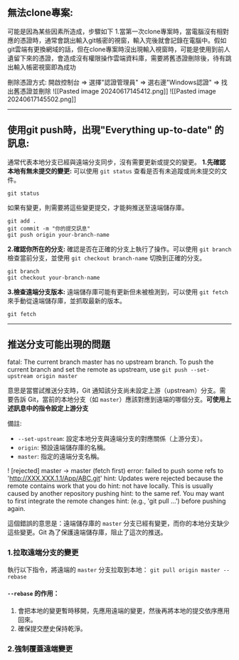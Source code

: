 ## 無法clone專案:
可能是因為某些因素所造成，步驟如下
1.當第一次clone專案時，當電腦沒有相對應的憑證時，通常會跳出輸入git帳密的視窗，輸入完後就會記錄在電腦中。假如git雲端有更換網域的話，但在clone專案時沒出現輸入視窗時，可能是使用到前人遺留下來的憑證，會造成沒有權限操作雲端資料庫，需要將舊憑證刪除後，待有跳出輸入帳密視窗即為成功

刪除憑證方式:
開啟控制台 => 選擇"認證管理員" => 選右邊"Windows認證" => 找出舊憑證並刪除
![[Pasted image 20240617145412.png]]
![[Pasted image 20240617145502.png]]

----------------------------------
## 使用git push時，出現"Everything up-to-date" 的訊息:

通常代表本地分支已經與遠端分支同步，沒有需要更新或提交的變更。
**1.先確認本地有無未提交的變更:**
可以使用 `git status` 查看是否有未追蹤或尚未提交的文件。
```
git status
```
如果有變更，則需要將這些變更提交，才能夠推送至遠端儲存庫。
```
git add .
git commit -m "你的提交訊息"
git push origin your-branch-name
```

**2.確認你所在的分支:**
確認是否在正確的分支上執行了操作。可以使用 `git branch` 檢查當前分支，並使用 `git checkout branch-name` 切換到正確的分支。
```
git branch
git checkout your-branch-name
```

**3.檢查遠端分支版本:**
遠端儲存庫可能有更新但未被檢測到，可以使用 `git fetch` 來手動從遠端儲存庫，並抓取最新的版本。
```
git fetch
```

---
## 推送分支可能出現的問題

fatal: The current branch master has no upstream branch. To push the current branch and set the remote as upstream, use 
`git push --set-upstream origin master`

意思是當嘗試推送分支時，Git 通知該分支尚未設定上游（upstream）分支。需要告訴 Git，當前的本地分支（如 `master`）應該對應到遠端的哪個分支。**可使用上述訊息中的指令設定上游分支**

備註:
- `--set-upstream`: 設定本地分支與遠端分支的對應關係（上游分支）。
- `origin`: 預設遠端儲存庫的名稱。
- `master`: 指定的遠端分支名稱。


! [rejected] master -> master (fetch first) error: failed to push some refs to 'http://XXX.XXX.1.1/App/ABC.git'
hint: Updates were rejected because the remote contains work that you do
hint: not have locally. This is usually caused by another repository pushing hint: to the same ref. You may want to first integrate the remote changes 
hint: (e.g., 'git pull ...') before pushing again.

這個錯誤的意思是：遠端儲存庫的 `master` 分支已經有變更，而你的本地分支缺少這些變更。Git 為了保護遠端儲存庫，阻止了這次的推送。

### 1.拉取遠端分支的變更
執行以下指令，將遠端的 `master` 分支拉取到本地：
`git pull origin master --rebase`

#### **`--rebase` 的作用**：
1. 會把本地的變更暫時移開，先應用遠端的變更，然後再將本地的提交依序應用回來。
2. 確保提交歷史保持乾淨。

### 2.強制覆蓋遠端變更

